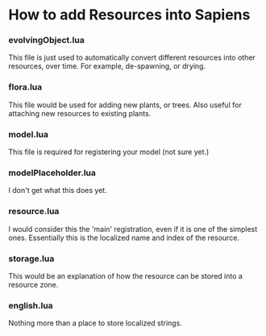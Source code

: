 # How to add Resources into Sapiens

### evolvingObject.lua

This file is just used to automatically convert different resources into other resources, over time. For example, de-spawning, or drying.

### flora.lua

This file would be used for adding new plants, or trees. Also useful for attaching new resources to existing plants.

### model.lua

This file is required for registering your model (not sure yet.)

### modelPlaceholder.lua

I don't get what this does yet.

### resource.lua

I would consider this the 'main' registration, even if it is one of the simplest ones. Essentially this is the localized name and index of the resource.

### storage.lua

This would be an explanation of how the resource can be stored into a resource zone.

### english.lua

Nothing more than a place to store localized strings.